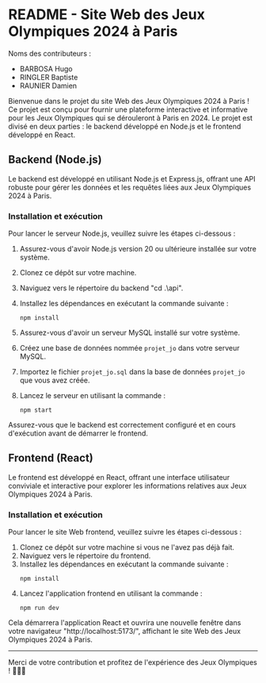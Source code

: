 # README - Site Web des Jeux Olympiques 2024 à Paris

Noms des contributeurs :
- BARBOSA Hugo
- RINGLER Baptiste
- RAUNIER Damien


Bienvenue dans le projet du site Web des Jeux Olympiques 2024 à Paris ! Ce projet est conçu pour fournir une plateforme interactive et informative pour les Jeux Olympiques qui se dérouleront à Paris en 2024. Le projet est divisé en deux parties : le backend développé en Node.js et le frontend développé en React.

## Backend (Node.js)

Le backend est développé en utilisant Node.js et Express.js, offrant une API robuste pour gérer les données et les requêtes liées aux Jeux Olympiques 2024 à Paris.

### Installation et exécution

Pour lancer le serveur Node.js, veuillez suivre les étapes ci-dessous :

1. Assurez-vous d'avoir Node.js version 20 ou ultérieure installée sur votre système.
2. Clonez ce dépôt sur votre machine.
3. Naviguez vers le répertoire du backend "cd .\api\".
4. Installez les dépendances en exécutant la commande suivante :
    ```
    npm install
    ```
5. Assurez-vous d'avoir un serveur MySQL installé sur votre système.
6. Créez une base de données nommée `projet_jo` dans votre serveur MySQL.
7. Importez le fichier `projet_jo.sql` dans la base de données `projet_jo` que vous avez créée.

8. Lancez le serveur en utilisant la commande :
    ```
    npm start
    ```

Assurez-vous que le backend est correctement configuré et en cours d'exécution avant de démarrer le frontend.

## Frontend (React)

Le frontend est développé en React, offrant une interface utilisateur conviviale et interactive pour explorer les informations relatives aux Jeux Olympiques 2024 à Paris.

### Installation et exécution

Pour lancer le site Web frontend, veuillez suivre les étapes ci-dessous :

1. Clonez ce dépôt sur votre machine si vous ne l'avez pas déjà fait.
2. Naviguez vers le répertoire du frontend.
3. Installez les dépendances en exécutant la commande suivante :
    ```
    npm install
    ```
4. Lancez l'application frontend en utilisant la commande :
    ```
    npm run dev
    ```

Cela démarrera l'application React et ouvrira une nouvelle fenêtre dans votre navigateur "http://localhost:5173/", affichant le site Web des Jeux Olympiques 2024 à Paris.

---

Merci de votre contribution et profitez de l'expérience des Jeux Olympiques ! 🏅🇫🇷